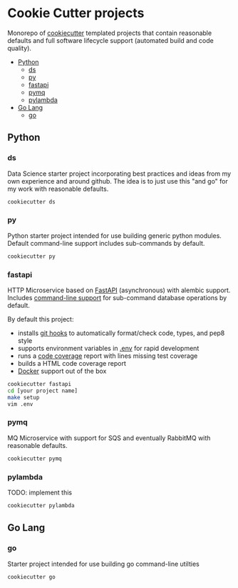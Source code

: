 # Cookie Cutter projects

Monorepo of [cookiecutter](https://github.com/cookiecutter/cookiecutter) templated projects that contain reasonable defaults
and full software lifecycle support (automated build and code quality).

<!-- toc -->

- [Python](#python)
  * [ds](#ds)
  * [py](#py)
  * [fastapi](#fastapi)
  * [pymq](#pymq)
  * [pylambda](#pylambda)
- [Go Lang](#go-lang)
  * [go](#go)

<!-- tocstop -->

## Python

### ds

Data Science starter project incorporating best practices and ideas from my own
experience and around github.  The idea is to just use this "and go" for my
work with reasonable defaults.

```bash
cookiecutter ds
```

### py

Python starter project intended for use building generic python modules.
Default command-line support includes sub-commands by default.

```bash
cookiecutter py
```

### fastapi

HTTP Microservice based on [FastAPI](https://fastapi.tiangolo.com/) (asynchronous) with alembic support.
Includes [command-line support](https://docs.python.org/3/library/argparse.html) for sub-command database operations by default.

By default this project:
- installs [git hooks](https://pre-commit.com/hooks.html) to automatically format/check code, types, and pep8 style
- supports environment variables in [.env](https://pypi.org/project/python-dotenv/#getting-started) for rapid development
- runs a [code coverage](https://pytest-cov.readthedocs.io/en/latest/readme.html#usage) report with lines missing test coverage
- builds a HTML code coverage report
- [Docker](https://docs.docker.com/engine/reference/builder/) support out of the box

```bash
cookiecutter fastapi
cd [your project name]
make setup
vim .env
```

### pymq

MQ Microservice with support for SQS and eventually RabbitMQ with reasonable
defaults.

```bash
cookiecutter pymq
```

### pylambda

TODO: implement this

```bash
cookiecutter pylambda
```

## Go Lang

### go

Starter project intended for use building go command-line utilties

```bash
cookiecutter go
```
